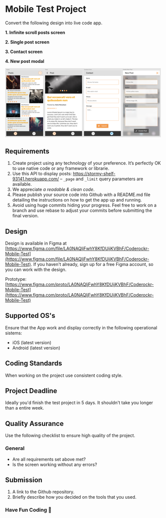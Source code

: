 # Mobile Test Project
Convert the following design into live code app.

**1. Infinite scroll posts screen**

**2. Single post screen**

**3. Contact screen**

**4. New post modal**

![app preview](https://github.com/Coderockr/mobile-test/blob/master/layouts/app-preview.png?raw=true)

## Requirements

1. Create project using any technology of your preference. It’s perfectly OK to use native code or any framework or librarie.
2. Use this API to display posts: https://stormy-shelf-93141.herokuapp.com/ – `_page` and `_limit` query parameters are available.
3. We appreciate _a readable & clean code_.
4. Please publish your source code into Github with a README.md file detailing the instructions on how to get the app up and running.
5. Avoid using huge commits hiding your progress. Feel free to work on a branch and use rebase to adjust your commits before submitting the final version.

## Design

Design is available in Figma at [https://www.figma.com/file/LA0NAQljFwhY8KfDUijKVBhF/Coderockr-Mobile-Test](https://www.figma.com/file/LA0NAQljFwhY8KfDUijKVBhF/Coderockr-Mobile-Test). If you haven't already, sign up for a free Figma account, so you can work with the design.

Prototype: [https://www.figma.com/proto/LA0NAQljFwhY8KfDUijKVBhF/Coderockr-Mobile-Test](https://www.figma.com/proto/LA0NAQljFwhY8KfDUijKVBhF/Coderockr-Mobile-Test)

## Supported OS's

Ensure that the App work and display correctly in the following operational sistems:

- iOS (latest version)
- Android (latest version)

## Coding Standards

When working on the project use consistent coding style.

## Project Deadline

Ideally you'd finish the test project in 5 days. It shouldn't take you longer than a entire week.

## Quality Assurance

Use the following checklist to ensure high quality of the project.

### General

- Are all requirements set above met?
- Is the screen working without any errors?


## Submission

1. A link to the Github repository.
2. Briefly describe how you decided on the tools that you used.

### Have Fun Coding 🤘
